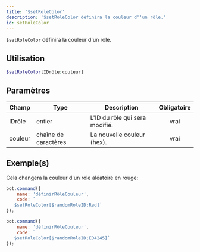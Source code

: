 ```yaml
---
title: '$setRoleColor'
description: '$setRoleColor définira la couleur d''un rôle.'
id: setRoleColor
---
```


`$setRoleColor` définira la couleur d'un rôle.

## Utilisation

```php
$setRoleColor[IDrôle;couleur]
```

## Paramètres

| Champ   | Type                 | Description                    | Obligatoire |
| ------- | -------------------- | ------------------------------ |:-----------:|
| IDrôle  | entier               | L'ID du rôle qui sera modifié. |    vrai     |
| couleur | chaîne de caractères | La nouvelle couleur (hex).     |    vrai     |

## Exemple(s)

Cela changera la couleur d'un rôle aléatoire en rouge:

```javascript
bot.command({
    name: 'définirRôleCouleur',
    code: `
   $setRoleColor[$randomRoleID;Red]`
});
```

```javascript
bot.command({
    name: 'définirRôleCouleur',
    code: `
   $setRoleColor[$randomRoleID;ED4245]`
});
```
